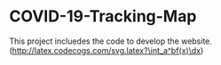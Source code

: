 # COVID-19-Tracking-Map
This project incluedes the code to develop the website. 
(http://latex.codecogs.com/svg.latex?\int_a^bf(x)\dx)
